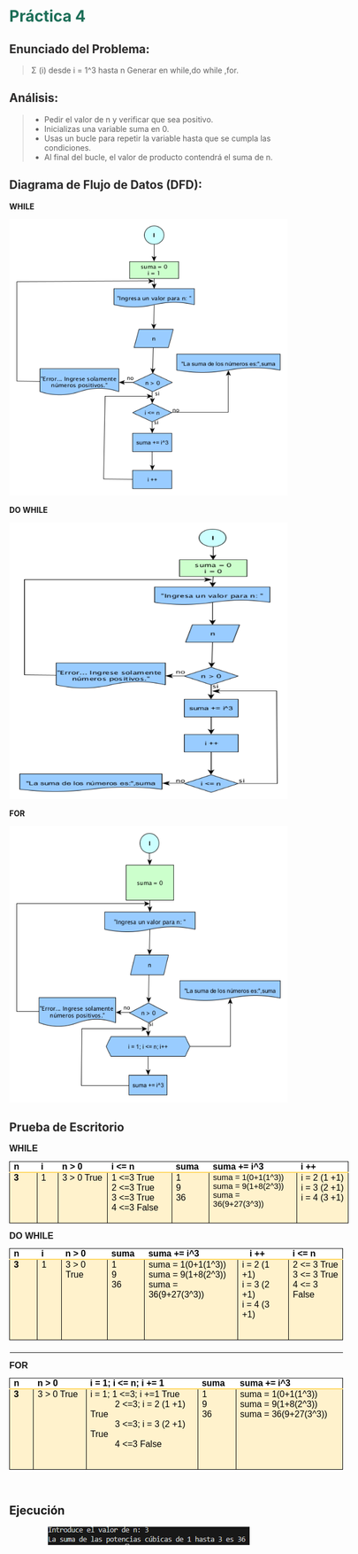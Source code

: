 # <span style="color: #1D6F58; font-weight: bold;">Práctica 4</span>


## <span style="color: #2A2929; font-weight: bold;">Enunciado del Problema:</span>
> Σ (i) desde i = 1^3 hasta n
Generar en while,do while ,for.

## <span style="color: #2A2929; font-weight: bold;">Análisis:</span>
> * Pedir el valor de n y verificar que sea positivo.
> * Inicializas una variable suma en 0.
> * Usas un bucle para repetir la variable hasta que se cumpla las condiciones.
> * Al final del bucle, el valor de producto contendrá el suma de n.




## <span style="color: #2A2929; font-weight: bold;">Diagrama de Flujo de Datos (DFD):</span>
**WHILE**
<p align="center">
  <img src="Imagenes/24.1.png"  width="600" height="500">
</p>

**DO WHILE**
<p align="center">
  <img src="Imagenes/24.2.png"  width="600" height="500">
</p>

**FOR**
<p align="center">
  <img src="Imagenes/24.3.png"  width="600" height="500">
</p>

## <span style="color: #2A2929; font-weight: bold;">Prueba de Escritorio</span>
<p style='margin-top:0cm;margin-right:0cm;margin-bottom:8.0pt;margin-left:0cm;font-size:11.0pt;font-family:"Calibri",sans-serif;'><strong><span style='font-size:16px;line-height:107%;font-family:"Arial",sans-serif;'>WHILE</span></strong></p>
<table style="width:460.45pt;border-collapse:collapse;border:none;">
    <tbody>
        <tr>
            <td style="width: 33.5pt;border-top: none;border-left: 1pt solid windowtext;border-bottom: 1.5pt solid rgb(255, 217, 102);border-right: none;background: white;padding: 0cm 5.4pt;vertical-align: top;">
                <p style='margin-top:0cm;margin-right:0cm;margin-bottom:0cm;margin-left:0cm;font-size:11.0pt;font-family:"Calibri",sans-serif;line-height:normal;'><strong><span style='font-size:16px;font-family:"Arial",sans-serif;color:black;'>n</span></strong></p>
            </td>
            <td style="width: 21.55pt;border-top: none;border-right: none;border-left: none;border-image: initial;border-bottom: 1.5pt solid rgb(255, 217, 102);background: white;padding: 0cm 5.4pt;vertical-align: top;">
                <p style='margin-top:0cm;margin-right:0cm;margin-bottom:0cm;margin-left:0cm;font-size:11.0pt;font-family:"Calibri",sans-serif;line-height:normal;'><strong><span style='font-size:16px;font-family:"Arial",sans-serif;color:black;'>i</span></strong></p>
            </td>
            <td style="width: 68.5pt;border-top: none;border-right: none;border-left: none;border-image: initial;border-bottom: 1.5pt solid rgb(255, 217, 102);background: white;padding: 0cm 5.4pt;vertical-align: top;">
                <p style='margin-top:0cm;margin-right:0cm;margin-bottom:0cm;margin-left:0cm;font-size:11.0pt;font-family:"Calibri",sans-serif;line-height:normal;'><strong><span style='font-size:16px;font-family:"Arial",sans-serif;color:black;'>n &gt; 0</span></strong></p>
            </td>
            <td style="width: 95.25pt;border-top: none;border-right: none;border-left: none;border-image: initial;border-bottom: 1.5pt solid rgb(255, 217, 102);background: white;padding: 0cm 5.4pt;vertical-align: top;">
                <p style='margin-top:0cm;margin-right:0cm;margin-bottom:0cm;margin-left:0cm;font-size:11.0pt;font-family:"Calibri",sans-serif;line-height:normal;'><strong><span style='font-size:16px;font-family:"Arial",sans-serif;color:black;'>i &lt;= n</span></strong></p>
            </td>
            <td style="width: 42.15pt;border-top: none;border-right: none;border-left: none;border-image: initial;border-bottom: 1.5pt solid rgb(255, 217, 102);background: white;padding: 0cm 5.4pt;vertical-align: top;">
                <p style='margin-top:0cm;margin-right:0cm;margin-bottom:0cm;margin-left:0cm;font-size:11.0pt;font-family:"Calibri",sans-serif;line-height:normal;'><strong><span style='font-size:16px;font-family:"Arial",sans-serif;color:black;'>suma</span></strong></p>
            </td>
            <td style="width: 124.25pt;border-top: none;border-right: none;border-left: none;border-image: initial;border-bottom: 1.5pt solid rgb(255, 217, 102);background: white;padding: 0cm 5.4pt;vertical-align: top;">
                <p style='margin-top:0cm;margin-right:0cm;margin-bottom:0cm;margin-left:0cm;font-size:11.0pt;font-family:"Calibri",sans-serif;line-height:normal;'><strong><span style='font-size:16px;font-family:"Arial",sans-serif;color:black;'>suma += i^3</span></strong></p>
            </td>
            <td style="width: 75.25pt;border-top: none;border-left: none;border-bottom: 1.5pt solid rgb(255, 217, 102);border-right: 1pt solid windowtext;background: white;padding: 0cm 5.4pt;vertical-align: top;">
                <p style='margin-top:0cm;margin-right:0cm;margin-bottom:0cm;margin-left:0cm;font-size:11.0pt;font-family:"Calibri",sans-serif;line-height:normal;'><strong><span style='font-size:16px;font-family:"Arial",sans-serif;color:black;'>i ++</span></strong></p>
            </td>
        </tr>
        <tr>
            <td style="width: 33.5pt;border-right: 1pt solid windowtext;border-bottom: 1pt solid windowtext;border-left: 1pt solid windowtext;border-image: initial;border-top: none;background: rgb(255, 242, 204);padding: 0cm 5.4pt;vertical-align: top;">
                <p style='margin-top:0cm;margin-right:0cm;margin-bottom:0cm;margin-left:0cm;font-size:11.0pt;font-family:"Calibri",sans-serif;line-height:normal;'><strong><span style='font-size:16px;font-family:"Arial",sans-serif;color:black;'>3</span></strong></p>
            </td>
            <td style="width: 21.55pt;border-top: none;border-left: none;border-bottom: 1pt solid windowtext;border-right: 1pt solid windowtext;background: rgb(255, 242, 204);padding: 0cm 5.4pt;vertical-align: top;">
                <p style='margin-top:0cm;margin-right:0cm;margin-bottom:0cm;margin-left:0cm;font-size:11.0pt;font-family:"Calibri",sans-serif;line-height:normal;'><span style='font-size:16px;font-family:"Arial",sans-serif;color:black;'>1</span></p>
            </td>
            <td style="width: 68.5pt;border-top: none;border-left: none;border-bottom: 1pt solid windowtext;border-right: 1pt solid windowtext;background: rgb(255, 242, 204);padding: 0cm 5.4pt;vertical-align: top;">
                <p style='margin-top:0cm;margin-right:0cm;margin-bottom:0cm;margin-left:0cm;font-size:11.0pt;font-family:"Calibri",sans-serif;line-height:normal;'><span style='font-size:16px;font-family:"Arial",sans-serif;color:black;'>3 &gt; 0 True</span></p>
            </td>
            <td style="width: 95.25pt;border-top: none;border-left: none;border-bottom: 1pt solid windowtext;border-right: 1pt solid windowtext;background: rgb(255, 242, 204);padding: 0cm 5.4pt;vertical-align: top;">
                <p style='margin-top:0cm;margin-right:0cm;margin-bottom:0cm;margin-left:0cm;font-size:11.0pt;font-family:"Calibri",sans-serif;line-height:normal;'><span style='font-size:16px;font-family:"Arial",sans-serif;color:black;'>1 &lt;=3 True</span></p>
                <p style='margin-top:0cm;margin-right:0cm;margin-bottom:0cm;margin-left:0cm;font-size:11.0pt;font-family:"Calibri",sans-serif;line-height:normal;'><span style='font-size:16px;font-family:"Arial",sans-serif;color:black;'>2 &lt;=3 True</span></p>
                <p style='margin-top:0cm;margin-right:0cm;margin-bottom:0cm;margin-left:0cm;font-size:11.0pt;font-family:"Calibri",sans-serif;line-height:normal;'><span style='font-size:16px;font-family:"Arial",sans-serif;color:black;'>3 &lt;=3 True</span></p>
                <p style='margin-top:0cm;margin-right:0cm;margin-bottom:0cm;margin-left:0cm;font-size:11.0pt;font-family:"Calibri",sans-serif;line-height:normal;'><span style='font-size:16px;font-family:"Arial",sans-serif;color:black;'>4 &lt;=3 False</span></p>
                <p style='margin-top:0cm;margin-right:0cm;margin-bottom:0cm;margin-left:0cm;font-size:11.0pt;font-family:"Calibri",sans-serif;line-height:normal;'><span style='font-size:16px;font-family:"Arial",sans-serif;'>&nbsp;</span></p>
            </td>
            <td style="width: 42.15pt;border-top: none;border-left: none;border-bottom: 1pt solid windowtext;border-right: 1pt solid windowtext;background: rgb(255, 242, 204);padding: 0cm 5.4pt;vertical-align: top;">
                <p style='margin-top:0cm;margin-right:0cm;margin-bottom:0cm;margin-left:0cm;font-size:11.0pt;font-family:"Calibri",sans-serif;line-height:normal;'><span style='font-size:16px;font-family:"Arial",sans-serif;color:black;'>1</span></p>
                <p style='margin-top:0cm;margin-right:0cm;margin-bottom:0cm;margin-left:0cm;font-size:11.0pt;font-family:"Calibri",sans-serif;line-height:normal;'><span style='font-size:16px;font-family:"Arial",sans-serif;color:black;'>9</span></p>
                <p style='margin-top:0cm;margin-right:0cm;margin-bottom:0cm;margin-left:0cm;font-size:11.0pt;font-family:"Calibri",sans-serif;line-height:normal;'><span style='font-size:16px;font-family:"Arial",sans-serif;color:black;'>36</span></p>
                <p style='margin-top:0cm;margin-right:0cm;margin-bottom:0cm;margin-left:0cm;font-size:11.0pt;font-family:"Calibri",sans-serif;line-height:normal;'><span style='font-size:16px;font-family:"Arial",sans-serif;'>&nbsp;</span></p>
            </td>
            <td style="width: 124.25pt;border-top: none;border-left: none;border-bottom: 1pt solid windowtext;border-right: 1pt solid windowtext;background: rgb(255, 242, 204);padding: 0cm 5.4pt;vertical-align: top;">
                <p style='margin-top:0cm;margin-right:0cm;margin-bottom:0cm;margin-left:0cm;font-size:11.0pt;font-family:"Calibri",sans-serif;line-height:normal;'><span style='font-family:"Arial",sans-serif;color:black;'>suma = 1(0+1(1^3))</span></p>
                <p style='margin-top:0cm;margin-right:0cm;margin-bottom:0cm;margin-left:0cm;font-size:11.0pt;font-family:"Calibri",sans-serif;line-height:normal;'><span style='font-family:"Arial",sans-serif;color:black;'>suma = 9(1+8(2^3))</span></p>
                <p style='margin-top:0cm;margin-right:0cm;margin-bottom:0cm;margin-left:0cm;font-size:11.0pt;font-family:"Calibri",sans-serif;line-height:normal;'><span style='font-family:"Arial",sans-serif;color:black;'>suma = 36(9+27(3^3))</span></p>
                <p style='margin-top:0cm;margin-right:0cm;margin-bottom:0cm;margin-left:0cm;font-size:11.0pt;font-family:"Calibri",sans-serif;line-height:normal;'><span style='font-size:16px;font-family:"Arial",sans-serif;'>&nbsp;</span></p>
            </td>
            <td style="width: 75.25pt;border-top: none;border-left: none;border-bottom: 1pt solid windowtext;border-right: 1pt solid windowtext;background: rgb(255, 242, 204);padding: 0cm 5.4pt;vertical-align: top;">
                <p style='margin-top:0cm;margin-right:0cm;margin-bottom:0cm;margin-left:0cm;font-size:11.0pt;font-family:"Calibri",sans-serif;line-height:normal;'><span style='font-size:16px;font-family:"Arial",sans-serif;color:black;'>i = 2 (1 +1)</span></p>
                <p style='margin-top:0cm;margin-right:0cm;margin-bottom:0cm;margin-left:0cm;font-size:11.0pt;font-family:"Calibri",sans-serif;line-height:normal;'><span style='font-size:16px;font-family:"Arial",sans-serif;color:black;'>i = 3 (2 +1)</span></p>
                <p style='margin-top:0cm;margin-right:0cm;margin-bottom:0cm;margin-left:0cm;font-size:11.0pt;font-family:"Calibri",sans-serif;line-height:normal;'><span style='font-size:16px;font-family:"Arial",sans-serif;color:black;'>i = 4 (3 +1)</span></p>
                <p style='margin-top:0cm;margin-right:0cm;margin-bottom:0cm;margin-left:0cm;font-size:11.0pt;font-family:"Calibri",sans-serif;line-height:normal;'><span style='font-size:16px;font-family:"Arial",sans-serif;'>&nbsp;</span></p>
            </td>
        </tr>
    </tbody>
</table>
<p style='margin-top:0cm;margin-right:0cm;margin-bottom:8.0pt;margin-left:0cm;font-size:11.0pt;font-family:"Calibri",sans-serif;'><strong><span style='font-size:16px;line-height:107%;font-family:"Arial",sans-serif;'>DO WHILE</span></strong></p>
<table style="width:453.35pt;border-collapse:collapse;border:none;">
    <tbody>
        <tr>
            <td style="width: 35.55pt;border-top: none;border-left: 1pt solid windowtext;border-bottom: 1.5pt solid rgb(255, 217, 102);border-right: none;background: white;padding: 0cm 5.4pt;vertical-align: top;">
                <p style='margin-top:0cm;margin-right:0cm;margin-bottom:0cm;margin-left:0cm;font-size:11.0pt;font-family:"Calibri",sans-serif;line-height:normal;'><strong><span style='font-size:16px;font-family:"Arial",sans-serif;color:black;'>n</span></strong></p>
            </td>
            <td style="width: 28pt;border-top: none;border-right: none;border-left: none;border-image: initial;border-bottom: 1.5pt solid rgb(255, 217, 102);background: white;padding: 0cm 5.4pt;vertical-align: top;">
                <p style='margin-top:0cm;margin-right:0cm;margin-bottom:0cm;margin-left:0cm;font-size:11.0pt;font-family:"Calibri",sans-serif;line-height:normal;'><strong><span style='font-size:16px;font-family:"Arial",sans-serif;color:black;'>i</span></strong></p>
            </td>
            <td style="width: 63.8pt;border-top: none;border-right: none;border-left: none;border-image: initial;border-bottom: 1.5pt solid rgb(255, 217, 102);background: white;padding: 0cm 5.4pt;vertical-align: top;">
                <p style='margin-top:0cm;margin-right:0cm;margin-bottom:0cm;margin-left:0cm;font-size:11.0pt;font-family:"Calibri",sans-serif;line-height:normal;'><strong><span style='font-size:16px;font-family:"Arial",sans-serif;color:black;'>n &gt; 0</span></strong></p>
            </td>
            <td style="width: 42.5pt;border-top: none;border-right: none;border-left: none;border-image: initial;border-bottom: 1.5pt solid rgb(255, 217, 102);background: white;padding: 0cm 5.4pt;vertical-align: top;">
                <p style='margin-top:0cm;margin-right:0cm;margin-bottom:0cm;margin-left:0cm;font-size:11.0pt;font-family:"Calibri",sans-serif;line-height:normal;'><strong><span style='font-size:16px;font-family:"Arial",sans-serif;color:black;'>suma</span></strong></p>
            </td>
            <td colspan="2" style="width: 5cm;border-top: none;border-right: none;border-left: none;border-image: initial;border-bottom: 1.5pt solid rgb(255, 217, 102);background: white;padding: 0cm 5.4pt;vertical-align: top;">
                <p style='margin-top:0cm;margin-right:0cm;margin-bottom:0cm;margin-left:0cm;font-size:11.0pt;font-family:"Calibri",sans-serif;line-height:normal;'><strong><span style='font-size:16px;font-family:"Arial",sans-serif;color:black;'>suma += i^3</span></strong></p>
            </td>
            <td style="width: 63.8pt;border-top: none;border-right: none;border-left: none;border-image: initial;border-bottom: 1.5pt solid rgb(255, 217, 102);background: white;padding: 0cm 5.4pt;vertical-align: top;">
                <p style='margin-top:0cm;margin-right:0cm;margin-bottom:0cm;margin-left:0cm;font-size:11.0pt;font-family:"Calibri",sans-serif;line-height:normal;'><strong><span style='font-size:16px;font-family:"Arial",sans-serif;color:black;'>i ++</span></strong></p>
            </td>
            <td style="width: 77.95pt;border-top: none;border-left: none;border-bottom: 1.5pt solid rgb(255, 217, 102);border-right: 1pt solid windowtext;background: white;padding: 0cm 5.4pt;vertical-align: top;">
                <p style='margin-top:0cm;margin-right:0cm;margin-bottom:0cm;margin-left:0cm;font-size:11.0pt;font-family:"Calibri",sans-serif;line-height:normal;'><strong><span style='font-size:16px;font-family:"Arial",sans-serif;color:black;'>i &lt;= n</span></strong></p>
            </td>
        </tr>
        <tr>
            <td style="width: 35.55pt;border-right: 1pt solid windowtext;border-bottom: 1pt solid windowtext;border-left: 1pt solid windowtext;border-image: initial;border-top: none;background: rgb(255, 242, 204);padding: 0cm 5.4pt;vertical-align: top;">
                <p style='margin-top:0cm;margin-right:0cm;margin-bottom:0cm;margin-left:0cm;font-size:11.0pt;font-family:"Calibri",sans-serif;line-height:normal;'><strong><span style='font-size:16px;font-family:"Arial",sans-serif;color:black;'>3</span></strong></p>
            </td>
            <td style="width: 28pt;border-top: none;border-left: none;border-bottom: 1pt solid windowtext;border-right: 1pt solid windowtext;background: rgb(255, 242, 204);padding: 0cm 5.4pt;vertical-align: top;">
                <p style='margin-top:0cm;margin-right:0cm;margin-bottom:0cm;margin-left:0cm;font-size:11.0pt;font-family:"Calibri",sans-serif;line-height:normal;'><span style='font-size:16px;font-family:"Arial",sans-serif;color:black;'>1</span></p>
            </td>
            <td style="width: 63.8pt;border-top: none;border-left: none;border-bottom: 1pt solid windowtext;border-right: 1pt solid windowtext;background: rgb(255, 242, 204);padding: 0cm 5.4pt;vertical-align: top;">
                <p style='margin-top:0cm;margin-right:0cm;margin-bottom:0cm;margin-left:0cm;font-size:11.0pt;font-family:"Calibri",sans-serif;line-height:normal;'><span style='font-size:16px;font-family:"Arial",sans-serif;color:black;'>3 &gt; 0 True</span></p>
            </td>
            <td style="width: 42.5pt;border-top: none;border-left: none;border-bottom: 1pt solid windowtext;border-right: 1pt solid windowtext;background: rgb(255, 242, 204);padding: 0cm 5.4pt;vertical-align: top;">
                <p style='margin-top:0cm;margin-right:0cm;margin-bottom:0cm;margin-left:0cm;font-size:11.0pt;font-family:"Calibri",sans-serif;line-height:normal;'><span style='font-size:16px;font-family:"Arial",sans-serif;color:black;'>1</span></p>
                <p style='margin-top:0cm;margin-right:0cm;margin-bottom:0cm;margin-left:0cm;font-size:11.0pt;font-family:"Calibri",sans-serif;line-height:normal;'><span style='font-size:16px;font-family:"Arial",sans-serif;color:black;'>9</span></p>
                <p style='margin-top:0cm;margin-right:0cm;margin-bottom:0cm;margin-left:0cm;font-size:11.0pt;font-family:"Calibri",sans-serif;line-height:normal;'><span style='font-size:16px;font-family:"Arial",sans-serif;color:black;'>36</span></p>
                <p style='margin-top:0cm;margin-right:0cm;margin-bottom:0cm;margin-left:0cm;font-size:11.0pt;font-family:"Calibri",sans-serif;line-height:normal;'><span style='font-size:16px;font-family:"Arial",sans-serif;'>&nbsp;</span></p>
            </td>
            <td style="width: 134.7pt;border-top: none;border-left: none;border-bottom: 1pt solid windowtext;border-right: 1pt solid windowtext;background: rgb(255, 242, 204);padding: 0cm 5.4pt;vertical-align: top;">
                <p style='margin-top:0cm;margin-right:0cm;margin-bottom:0cm;margin-left:0cm;font-size:11.0pt;font-family:"Calibri",sans-serif;line-height:normal;'><span style='font-size:16px;font-family:"Arial",sans-serif;color:black;'>suma = 1(0+1(1^3))</span></p>
                <p style='margin-top:0cm;margin-right:0cm;margin-bottom:0cm;margin-left:0cm;font-size:11.0pt;font-family:"Calibri",sans-serif;line-height:normal;'><span style='font-size:16px;font-family:"Arial",sans-serif;color:black;'>suma = 9(1+8(2^3))</span></p>
                <p style='margin-top:0cm;margin-right:0cm;margin-bottom:0cm;margin-left:0cm;font-size:11.0pt;font-family:"Calibri",sans-serif;line-height:normal;'><span style='font-size:16px;font-family:"Arial",sans-serif;color:black;'>suma = 36(9+27(3^3))</span></p>
                <p style='margin-top:0cm;margin-right:0cm;margin-bottom:0cm;margin-left:0cm;font-size:11.0pt;font-family:"Calibri",sans-serif;line-height:normal;'><span style='font-size:16px;font-family:"Arial",sans-serif;'>&nbsp;</span></p>
            </td>
            <td colspan="2" style="width: 70.85pt;border-top: none;border-left: none;border-bottom: 1pt solid windowtext;border-right: 1pt solid windowtext;background: rgb(255, 242, 204);padding: 0cm 5.4pt;vertical-align: top;">
                <p style='margin-top:0cm;margin-right:0cm;margin-bottom:0cm;margin-left:0cm;font-size:11.0pt;font-family:"Calibri",sans-serif;line-height:normal;'><span style='font-size:16px;font-family:"Arial",sans-serif;color:black;'>i = 2 (1 +1)</span></p>
                <p style='margin-top:0cm;margin-right:0cm;margin-bottom:0cm;margin-left:0cm;font-size:11.0pt;font-family:"Calibri",sans-serif;line-height:normal;'><span style='font-size:16px;font-family:"Arial",sans-serif;color:black;'>i = 3 (2 +1)</span></p>
                <p style='margin-top:0cm;margin-right:0cm;margin-bottom:0cm;margin-left:0cm;font-size:11.0pt;font-family:"Calibri",sans-serif;line-height:normal;'><span style='font-size:16px;font-family:"Arial",sans-serif;color:black;'>i = 4 (3 +1)</span></p>
                <p style='margin-top:0cm;margin-right:0cm;margin-bottom:0cm;margin-left:0cm;font-size:11.0pt;font-family:"Calibri",sans-serif;line-height:normal;'><span style='font-size:16px;font-family:"Arial",sans-serif;'>&nbsp;</span></p>
                <p style='margin-top:0cm;margin-right:0cm;margin-bottom:0cm;margin-left:0cm;font-size:11.0pt;font-family:"Calibri",sans-serif;line-height:normal;'><span style='font-size:16px;font-family:"Arial",sans-serif;'>&nbsp;</span></p>
            </td>
            <td style="width: 77.95pt;border-top: none;border-left: none;border-bottom: 1pt solid windowtext;border-right: 1pt solid windowtext;background: rgb(255, 242, 204);padding: 0cm 5.4pt;vertical-align: top;">
                <p style='margin-top:0cm;margin-right:0cm;margin-bottom:0cm;margin-left:0cm;font-size:11.0pt;font-family:"Calibri",sans-serif;line-height:normal;'><span style='font-size:16px;font-family:"Arial",sans-serif;color:black;'>2 &lt;= 3 True</span></p>
                <p style='margin-top:0cm;margin-right:0cm;margin-bottom:0cm;margin-left:0cm;font-size:11.0pt;font-family:"Calibri",sans-serif;line-height:normal;'><span style='font-size:16px;font-family:"Arial",sans-serif;color:black;'>3 &lt;= 3 True</span></p>
                <p style='margin-top:0cm;margin-right:0cm;margin-bottom:0cm;margin-left:0cm;font-size:11.0pt;font-family:"Calibri",sans-serif;line-height:normal;'><span style='font-size:16px;font-family:"Arial",sans-serif;color:black;'>4 &lt;= 3 False</span></p>
                <p style='margin-top:0cm;margin-right:0cm;margin-bottom:0cm;margin-left:0cm;font-size:11.0pt;font-family:"Calibri",sans-serif;line-height:normal;'><span style='font-size:16px;font-family:"Arial",sans-serif;'>&nbsp;</span></p>
            </td>
        </tr>
        <tr>
            <td style="border:none;"><br></td>
            <td style="border:none;"><br></td>
            <td style="border:none;"><br></td>
            <td style="border:none;"><br></td>
            <td style="border:none;"><br></td>
            <td style="border:none;"><br></td>
            <td style="border:none;"><br></td>
            <td style="border:none;"><br></td>
        </tr>
    </tbody>
</table>
<p style='margin-top:0cm;margin-right:0cm;margin-bottom:8.0pt;margin-left:0cm;font-size:11.0pt;font-family:"Calibri",sans-serif;'><strong><span style='font-size:16px;line-height:107%;font-family:"Arial",sans-serif;'>FOR</span></strong></p>
<table style="width:453.35pt;border-collapse:collapse;border:none;">
    <tbody>
        <tr>
            <td style="width: 24.65pt;border-top: none;border-left: 1pt solid windowtext;border-bottom: 1.5pt solid rgb(255, 217, 102);border-right: none;background: white;padding: 0cm 5.4pt;height: 13.45pt;vertical-align: top;">
                <p style='margin-top:0cm;margin-right:0cm;margin-bottom:0cm;margin-left:0cm;font-size:11.0pt;font-family:"Calibri",sans-serif;line-height:normal;'><strong><span style='font-size:16px;font-family:"Arial",sans-serif;color:black;'>n</span></strong></p>
            </td>
            <td style="width: 69pt;border-top: none;border-right: none;border-left: none;border-image: initial;border-bottom: 1.5pt solid rgb(255, 217, 102);background: white;padding: 0cm 5.4pt;height: 13.45pt;vertical-align: top;">
                <p style='margin-top:0cm;margin-right:0cm;margin-bottom:0cm;margin-left:0cm;font-size:11.0pt;font-family:"Calibri",sans-serif;line-height:normal;'><strong><span style='font-size:16px;font-family:"Arial",sans-serif;color:black;'>n &gt; 0</span></strong></p>
            </td>
            <td style="width: 168.35pt;border-top: none;border-right: none;border-left: none;border-image: initial;border-bottom: 1.5pt solid rgb(255, 217, 102);background: white;padding: 0cm 5.4pt;height: 13.45pt;vertical-align: top;">
                <p style='margin-top:0cm;margin-right:0cm;margin-bottom:0cm;margin-left:0cm;font-size:11.0pt;font-family:"Calibri",sans-serif;line-height:normal;'><strong><span style='font-size:16px;font-family:"Arial",sans-serif;color:black;'>i = 1; i &lt;= n; i += 1</span></strong></p>
            </td>
            <td style="width: 42.55pt;border-top: none;border-right: none;border-left: none;border-image: initial;border-bottom: 1.5pt solid rgb(255, 217, 102);background: white;padding: 0cm 5.4pt;height: 13.45pt;vertical-align: top;">
                <p style='margin-top:0cm;margin-right:0cm;margin-bottom:0cm;margin-left:0cm;font-size:11.0pt;font-family:"Calibri",sans-serif;line-height:normal;'><strong><span style='font-size:16px;font-family:"Arial",sans-serif;color:black;'>suma</span></strong></p>
            </td>
            <td style="width: 148.8pt;border-top: none;border-left: none;border-bottom: 1.5pt solid rgb(255, 217, 102);border-right: 1pt solid windowtext;background: white;padding: 0cm 5.4pt;height: 13.45pt;vertical-align: top;">
                <p style='margin-top:0cm;margin-right:0cm;margin-bottom:0cm;margin-left:0cm;font-size:11.0pt;font-family:"Calibri",sans-serif;line-height:normal;'><strong><span style='font-size:16px;font-family:"Arial",sans-serif;color:black;'>suma +=</span><span style="color:black;">&nbsp;</span></strong><strong><span style='font-size:16px;font-family:"Arial",sans-serif;color:black;'>i^3</span></strong></p>
            </td>
        </tr>
        <tr>
            <td style="width: 24.65pt;border-right: 1pt solid windowtext;border-bottom: 1pt solid windowtext;border-left: 1pt solid windowtext;border-image: initial;border-top: none;background: rgb(255, 242, 204);padding: 0cm 5.4pt;height: 78.8pt;vertical-align: top;">
                <p style='margin-top:0cm;margin-right:0cm;margin-bottom:0cm;margin-left:0cm;font-size:11.0pt;font-family:"Calibri",sans-serif;line-height:normal;'><strong><span style='font-size:16px;font-family:"Arial",sans-serif;color:black;'>3</span></strong></p>
            </td>
            <td style="width: 69pt;border-top: none;border-left: none;border-bottom: 1pt solid windowtext;border-right: 1pt solid windowtext;background: rgb(255, 242, 204);padding: 0cm 5.4pt;height: 78.8pt;vertical-align: top;">
                <p style='margin-top:0cm;margin-right:0cm;margin-bottom:0cm;margin-left:0cm;font-size:11.0pt;font-family:"Calibri",sans-serif;line-height:normal;'><span style='font-size:16px;font-family:"Arial",sans-serif;color:black;'>3 &gt; 0 True</span></p>
            </td>
            <td style="width: 168.35pt;border-top: none;border-left: none;border-bottom: 1pt solid windowtext;border-right: 1pt solid windowtext;background: rgb(255, 242, 204);padding: 0cm 5.4pt;height: 78.8pt;vertical-align: top;">
                <p style='margin-top:0cm;margin-right:0cm;margin-bottom:0cm;margin-left:0cm;font-size:11.0pt;font-family:"Calibri",sans-serif;line-height:normal;'><span style='font-size:16px;font-family:"Arial",sans-serif;color:black;'>i = 1; 1 &lt;=3; i +=1 True</span></p>
                <p style='margin-top:0cm;margin-right:0cm;margin-bottom:0cm;margin-left:0cm;font-size:11.0pt;font-family:"Calibri",sans-serif;line-height:normal;'><span style='font-size:16px;font-family:"Arial",sans-serif;color:black;'>&nbsp; &nbsp; &nbsp; &nbsp; &nbsp; 2 &lt;=3; i = 2 (1 +1) True</span></p>
                <p style='margin-top:0cm;margin-right:0cm;margin-bottom:0cm;margin-left:0cm;font-size:11.0pt;font-family:"Calibri",sans-serif;line-height:normal;'><span style='font-size:16px;font-family:"Arial",sans-serif;color:black;'>&nbsp; &nbsp; &nbsp; &nbsp; &nbsp; 3 &lt;=3; i = 3 (2 +1) True</span></p>
                <p style='margin-top:0cm;margin-right:0cm;margin-bottom:0cm;margin-left:0cm;font-size:11.0pt;font-family:"Calibri",sans-serif;line-height:normal;'><span style='font-size:16px;font-family:"Arial",sans-serif;color:black;'>&nbsp; &nbsp; &nbsp; &nbsp; &nbsp; 4 &lt;=3 False</span></p>
                <p style='margin-top:0cm;margin-right:0cm;margin-bottom:0cm;margin-left:0cm;font-size:11.0pt;font-family:"Calibri",sans-serif;line-height:normal;'><span style='font-size:16px;font-family:"Arial",sans-serif;'>&nbsp;</span></p>
                <p style='margin-top:0cm;margin-right:0cm;margin-bottom:0cm;margin-left:0cm;font-size:11.0pt;font-family:"Calibri",sans-serif;line-height:normal;'><span style='font-size:16px;font-family:"Arial",sans-serif;'>&nbsp;</span></p>
            </td>
            <td style="width: 42.55pt;border-top: none;border-left: none;border-bottom: 1pt solid windowtext;border-right: 1pt solid windowtext;background: rgb(255, 242, 204);padding: 0cm 5.4pt;height: 78.8pt;vertical-align: top;">
                <p style='margin-top:0cm;margin-right:0cm;margin-bottom:0cm;margin-left:0cm;font-size:11.0pt;font-family:"Calibri",sans-serif;line-height:normal;'><span style='font-size:16px;font-family:"Arial",sans-serif;color:black;'>1</span></p>
                <p style='margin-top:0cm;margin-right:0cm;margin-bottom:0cm;margin-left:0cm;font-size:11.0pt;font-family:"Calibri",sans-serif;line-height:normal;'><span style='font-size:16px;font-family:"Arial",sans-serif;color:black;'>9</span></p>
                <p style='margin-top:0cm;margin-right:0cm;margin-bottom:0cm;margin-left:0cm;font-size:11.0pt;font-family:"Calibri",sans-serif;line-height:normal;'><span style='font-size:16px;font-family:"Arial",sans-serif;color:black;'>36</span></p>
                <p style='margin-top:0cm;margin-right:0cm;margin-bottom:0cm;margin-left:0cm;font-size:11.0pt;font-family:"Calibri",sans-serif;line-height:normal;'><span style='font-size:16px;font-family:"Arial",sans-serif;'>&nbsp;</span></p>
            </td>
            <td style="width: 148.8pt;border-top: none;border-left: none;border-bottom: 1pt solid windowtext;border-right: 1pt solid windowtext;background: rgb(255, 242, 204);padding: 0cm 5.4pt;height: 78.8pt;vertical-align: top;">
                <p style='margin-top:0cm;margin-right:0cm;margin-bottom:0cm;margin-left:0cm;font-size:11.0pt;font-family:"Calibri",sans-serif;line-height:normal;'><span style='font-size:16px;font-family:"Arial",sans-serif;color:black;'>suma = 1(0+1(1^3))</span></p>
                <p style='margin-top:0cm;margin-right:0cm;margin-bottom:0cm;margin-left:0cm;font-size:11.0pt;font-family:"Calibri",sans-serif;line-height:normal;'><span style='font-size:16px;font-family:"Arial",sans-serif;color:black;'>suma = 9(1+8(2^3))</span></p>
                <p style='margin-top:0cm;margin-right:0cm;margin-bottom:0cm;margin-left:0cm;font-size:11.0pt;font-family:"Calibri",sans-serif;line-height:normal;'><span style='font-size:16px;font-family:"Arial",sans-serif;color:black;'>suma = 36(9+27(3^3))</span></p>
                <p style='margin-top:0cm;margin-right:0cm;margin-bottom:0cm;margin-left:0cm;font-size:11.0pt;font-family:"Calibri",sans-serif;line-height:normal;'><span style='font-size:16px;font-family:"Arial",sans-serif;'>&nbsp;</span></p>
                <p style='margin-top:0cm;margin-right:0cm;margin-bottom:0cm;margin-left:0cm;font-size:11.0pt;font-family:"Calibri",sans-serif;line-height:normal;'><span style='font-size:16px;font-family:"Arial",sans-serif;'>&nbsp;</span></p>
            </td>
        </tr>
    </tbody>
</table>
<p style='margin-top:0cm;margin-right:0cm;margin-bottom:8.0pt;margin-left:0cm;font-size:11.0pt;font-family:"Calibri",sans-serif;'><span style='font-size:16px;line-height:107%;font-family:"Arial",sans-serif;'>&nbsp;</span></p>

## Ejecución
<p align="center">
  <img src="Imagenes/4.png">
</p>

